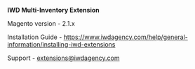 **IWD Multi-Inventory Extension**

Magento version - 2.1.x

Installation Guide - https://www.iwdagency.com/help/general-information/installing-iwd-extensions

Support - extensions@iwdagency.com